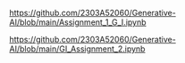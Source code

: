 https://github.com/2303A52060/Generative-AI/blob/main/Assignment_1_G_I.ipynb

https://github.com/2303A52060/Generative-AI/blob/main/GI_Assignment_2.ipynb
